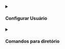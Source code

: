 
<div align="">
  <details>
        <summary> <h4> Configurar Usuário </h2> </summary>

Para ver as configurações do Git digite o comando abaixo

~~~
git config –-list
~~~

----

#### add email:

~~~
git config -–global user.email youremail@email.com
~~~

#### add username:

~~~
git config -–global user.name youruserNameGithub
~~~
    
#### add credentials:
```
git config credential.username yourUsernameGithub
```

### Remover email e nickname
      

### Para remover usuário e email:

#### Remover o email:
~~~
git config -–global -–unset user.email 
~~~

#### Remover o nickname:
~~~
git config -–global -–unset user.name 
~~~ 
    
#### Remover crendetials:
```
git config --unset credential.username 
```
    

<!-- #### Para substituir o nome de usuário e e-mail, basta usar o comando acima ou ir até o arquivo .gitconfig e alterar o nome e o e-mail  -->

</details>
</div>


<div align="">
  <details>
        <summary> <h4> Comandos para diretório </h4> </summary>          
<div align="left">
          
listar as pastas:
~~~git       
ls
~~~

abrir o diretório   
~~~git       
cd nomedapasta/
~~~

criar diretório :
~~~git
mkdir nomedapastaparacriar
~~~

Ver diretório oculto:
~~~git
ls -a
~~~
          
</div>
</details>
</div>
